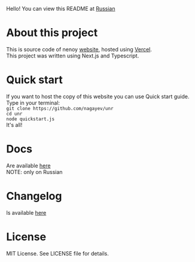 Hello! You can view this README at [Russian](README_RU.MD)

# About this project

This is source code of nenoy [website](https://nenoy.ru), hosted using [Vercel](https://zeit.co).  
This project was written using Next.js and Typescript.

# Quick start

If you want to host the copy of this website you can use Quick start guide.  
Type in your terminal:  
`git clone https://github.com/nagayev/unr`  
`cd unr`  
`node quickstart.js`  
It's all!

# Docs

Are available [here](https://github.com/nagayev/unr/blob/master/DOCS.MD)  
NOTE: only on Russian

# Changelog

Is available [here](https://github.com/nagayev/unr/blob/master/CHANGELOG.MD)

# License

MIT License. See LICENSE file for details.
